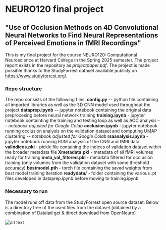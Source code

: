 # NEURO120 final project

## "Use of Occlusion Methods on 4D Convolutional Neural Networks to Find Neural Representations of Perceived Emotions in fMRI Recordings"

This is my final project for the course NEURO120: Computational Neuroscience at Harvard College in the Spring 2025 semester. The project report exists in the repository as *projectpaper.pdf*. The project is made possible thanks to the StudyForrest dataset available publicly on https://www.studyforrest.org/.

### Repo structure
The repo consists of the following files:
**config.py** -- python file containing all imported libraries as well as the 3D CNN model used throughout the project
**dataprep.ipynb** -- jupyter notebook containing the original data preprocesing before neural network training
**training.ipynb** - jupyter notebook containting the training and testing loop as well as AOC analysis -- *notebook adjusted for Google Colab*
**occlusion.ipynb** - jupyter notebook running occlusion analysis on the validation dataset and computing UMAP clustering -- *notebook adjusted for Google Colab*
**rsaanalysis.ipynb** - jupyter notebook running RDM analysis of the CNN and fMRI data
**valindices.pkl** - pickle file containing the indices of validation dataset within the broader metadata file
**Xmetadata.pkl** - metadata of all fMRI volumes ready for training
**meta_val_filtered.pkl** - metadata filtered for occlusion training (only volumes from the validation dataset with some threshold accuracy)
**bestmodel.pth** - torch file containing the saved weights from best model training iteration
**readydata/** - folder containing the various .pt files developed in dataprep.ipynb before moving to training.ipynb

### Necessary to run
The model runs off data from the StudyForrest open source dataset. Below is a directory tree of the used files from the dataset (obtained by a combination of Datalad get & direct download from OpenNeuro)

![alt text](<Screenshot 2025-05-09 at 3.46.37 AM.png>)
